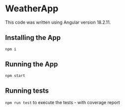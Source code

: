 # WeatherApp
This code was written using Angular version 18.2.11.

## Installing the App

`npm i`

## Running the App

`npm start`

## Running tests

`npm run test`  to execute the tests - with coverage report
